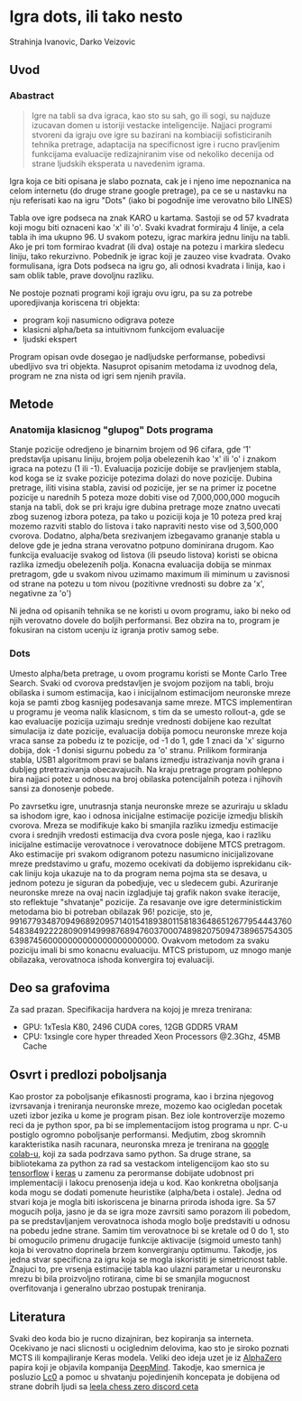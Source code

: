 # Igra dots, ili tako nesto

Strahinja Ivanovic, Darko Veizovic


## Uvod

### Abastract
> Igre na tabli sa dva igraca, kao sto su sah, go ili sogi, su najduze izucavan
> domen u istoriji vestacke inteligencije. Najjaci programi stvoreni da igraju
> ove igre su bazirani na kombiaciji sofisticiranih tehnika pretrage, adaptacija
> na specificnost igre i rucno pravljenim funkcijama evaluacije redizajniranim
> vise od nekoliko decenija od strane ljudskih eksperata u navedenim igrama.

Igra koja ce biti opisana je slabo poznata, cak je i njeno ime nepoznanica na celom
internetu (do druge strane google pretrage), pa ce se u nastavku na nju referisati
kao na igru "Dots" (iako bi pogodnije ime verovatno bilo LINES)

Tabla ove igre podseca na znak KARO u kartama. Sastoji se od 57 kvadrata koji mogu
biti oznaceni kao 'x' ili 'o'. Svaki kvadrat formiraju 4 linije, a cela tabla ih
ima ukupno 96. U svakom potezu, igrac markira jednu liniju na tabli. Ako je pri tom
formirao kvadrat (ili dva) ostaje na potezu i markira sledecu liniju, tako rekurzivno.
Pobednik je igrac koji je zauzeo vise kvadrata. Ovako formulisana, igra Dots podseca na
igru go, ali odnosi kvadrata i linija, kao i sam oblik table, prave dovoljnu razliku.


Ne postoje poznati programi koji igraju ovu igru, pa su za potrebe uporedjivanja
koriscena tri objekta:
  -  program koji nasumicno odigrava poteze
  -  klasicni alpha/beta sa intuitivnom funkcijom evaluacije
  -  ljudski ekspert

Program opisan ovde dosegao je nadljudske performanse,
pobedivsi ubedljivo sva tri objekta. Nasuprot opisanim metodama iz uvodnog dela,
program ne zna nista od igri sem njenih pravila.



## Metode


### Anatomija klasicnog "glupog" Dots programa

Stanje pozicije odredjeno je binarnim brojem od 96 cifara, gde
'1' predstavlja upisanu liniju, brojem polja obelezenih kao
'x' ili 'o' i znakom igraca na potezu (1 ili -1).
Evaluacija pozicije dobije se pravljenjem stabla, kod koga se iz
svake pozicije potezima dolazi do nove pozicije.
Dubina pretrage, iliti visina stabla, zavisi od pozicije, jer se
na primer iz pocetne pozicije u narednih 5 poteza moze dobiti vise
od 7,000,000,000 mogucih stanja na tabli, dok se pri kraju igre
dubina pretrage moze znatno uvecati zbog suzenog izbora poteza, pa tako
u poziciji koja je 10 poteza pred kraj mozemo razviti stablo do listova
i tako napraviti nesto vise od 3,500,000 cvorova.
Dodatno, alpha/beta srezivanjem izbegavamo grananje stabla u delove
gde je jedna strana verovatno potpuno dominirana drugom.
Kao funkcija evaluacije svakog od listova (ili pseudo listova) koristi
se obicna razlika izmedju obelezenih polja. Konacna evaluacija dobija se
minmax pretragom, gde u svakom nivou uzimamo maximum ili miminum u zavisnosi od
strane na potezu u tom nivou (pozitivne vrednosti su dobre za 'x', negativne za 'o')

Ni jedna od opisanih tehnika se ne koristi u ovom programu, iako bi neko od njih
verovatno dovele do boljih performansi. Bez obzira na to, program je fokusiran
na cistom ucenju iz igranja protiv samog sebe.

### Dots

Umesto alpha/beta pretrage, u ovom programu koristi se Monte Carlo Tree Search.
Svaki od cvorova predstavljen je svojom pozijom na tabli, broju obilaska i sumom
estimacija, kao i inicijalnom estimacijom neuronske mreze koja se pamti zbog
kasnijeg podesavanja same mreze. MTCS implementiran u programu je veoma nalik
klasicnom, s tim da se umesto rollout-a, gde se kao evaluacije pozicija uzimaju
srednje vrednosti dobijene kao rezultat simulacija iz date pozicije, evaluacija
dobija pomocu neuronske mreze koja vraca sanse za pobedu iz te pozicije, od -1 do 1,
gde 1 znaci da 'x' sigurno dobija, dok -1 donisi sigurnu pobedu za 'o' stranu.
Prilikom formiranja stabla, USB1 algoritmom pravi se balans izmedju istrazivanja novih
grana i dubljeg ptretrazivanja obecavajucih. Na kraju pretrage program pohlepno
bira najjaci potez u odnosu na broj obilaska potencijalnih poteza i njihovih sansi za
donosenje pobede.

Po zavrsetku igre, unutrasnja stanja neuronske mreze se azuriraju u skladu sa
ishodom igre, kao i odnosa inicijalne estimacije pozicije izmedju bliskih cvorova.
Mreza se modifikuje kako bi smanjila razliku izmedju estimacije cvora i srednjih vredosti
estimacija dva cvora posle njega, kao i razliku inicijalne estimacije verovatnoce i
verovatnoce dobijene MTCS pretragom. Ako estimacije pri svakom odigranom potezu nasumicno
inicijalizovane mreze predstavimo u grafu, mozemo ocekivati da dobijemo isprekidanu
cik-cak liniju koja ukazuje na to da program nema pojma sta se desava, u jednom potezu
je siguran da pobedjuje, vec u sledecem gubi. Azuriranje neuronske mreze na ovaj nacin
izgladjuje taj grafik nakon svake iteracije, sto reflektuje "shvatanje" pozicije.
Za resavanje ove igre deterministickim metodama bio bi potreban obilazak 96! pozicije,
sto je, 991677934870949689209571401541893801158183648651267795444376054838492222809091499987689476037000748982075094738965754305639874560000000000000000000000.
Ovakvom metodom za svaku poziciju imali bi smo konacnu evaluaciju. MTCS pristupom,
uz mnogo manje obilazaka, verovatnoca ishoda konvergira toj evaluaciji.

## Deo sa grafovima

Za sad prazan.
Specifikacija hardvera na kojoj je mreza trenirana:
  -  GPU: 1xTesla K80, 2496 CUDA cores, 12GB GDDR5 VRAM
  -  CPU: 1xsingle core hyper threaded Xeon Processors @2.3Ghz, 45MB Cache



## Osvrt i predlozi poboljsanja

Kao prostor za poboljsanje efikasnosti programa, kao i brzina njegovog
izvrsavanja i treniranja neuronske mreze, mozemo kao ocigledan pocetak uzeti
izbor jezika u kome je program pisan. Bez iole kontroverzije mozemo reci
da je python spor, pa bi se implementacijom istog programa u npr. C-u postiglo
ogromno poboljsanje performansi. Medjutim, zbog skromnih karakteristika nasih
racunara, neuronska mreza je trenirana na [google colab-u](https://colab.research.google.com),
koji za sada podrzava samo python. Sa druge strane, sa bibliotekama za python
za rad sa vestackom inteligencijom kao sto su [tensorflow](https://tensorflow.org) i [keras](keras.io)
u zamenu za perormanse dobijate udobnost pri implementaciji i lakocu prenosenja
ideja u kod.
Kao konkretna oboljsanja koda mogu se dodati pomenute heuristike (alpha/beta i ostale).
Jedna od stvari koja je mogla biti iskoriscena je binarna priroda ishoda igre.
Sa 57 mogucih polja, jasno je da se igra moze zavrsiti samo porazom ili pobedom, pa
se predstavljanjem verovatnoca ishoda moglo bolje predstaviti u odnosu na pobedu jedne strane.
Samim tim verovatnoce bi se kretale od 0 do 1, sto bi omogucilo primenu drugacije
funkcije aktivacije (sigmoid umesto tanh) koja bi verovatno doprinela brzem konvergiranju
optimumu.
Takodje, jos jedna stvar specificna za igru koja se mogla iskoristiti je simetricnost table.
Znajuci to, pre vrsenja estimacije tabla kao ulazni parametar u neuronsku mrezu bi
bila proizvoljno rotirana, cime bi se smanjila mogucnost overfitovanja i generalno
ubrzao postupak treniranja.


## Literatura

Svaki deo koda bio je rucno dizajniran, bez kopiranja sa interneta.
Ocekivano je naci slicnosti u ociglednim delovima, kao sto je siroko poznati MCTS
ili kompajliranje Keras modela.
Veliki deo ideja uzet je iz [AlphaZero](http://deepmind.com/blog/alphazero-shedding-new-light-grand-games-chess-shogi-and-go/) papira koji je objavila
kompanija [DeepMind](http://deepmind.com).
Takodje, kao smernica je posluzio [Lc0](https://lczero.org) a pomoc u
shvatanju pojedinjenih koncepata je dobijena od strane dobrih ljudi sa
[leela chess zero discord ceta](https://discord.gg/pKujYxD)

